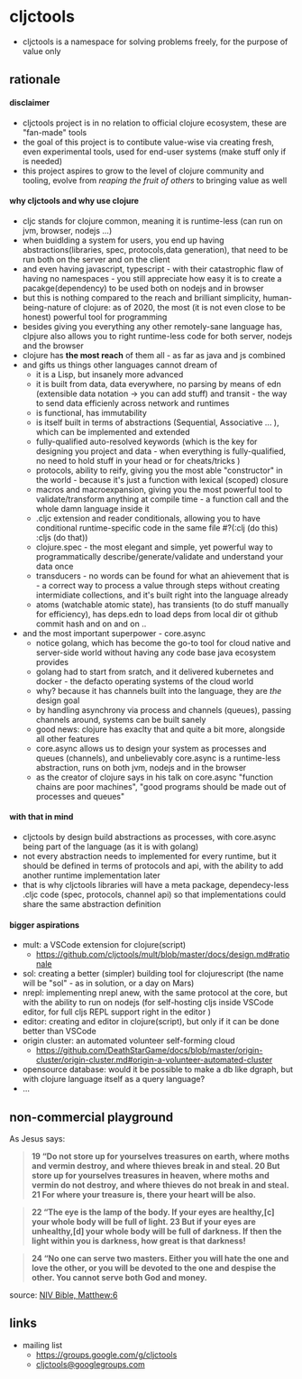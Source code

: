 # cljctools

- cljctools is a namespace for solving problems freely, for the purpose of value only  

## rationale

#### disclaimer

  - cljctools project is in no relation to official clojure ecosystem, these are "fan-made" tools
  - the goal of this project is to contibute value-wise via creating fresh, even experimental tools, used for end-user systems (make stuff only if is needed)
  - this project aspires to grow to the level of clojure community and tooling, evolve from *reaping the fruit of others* to bringing value as well

#### why cljctools and why use clojure

- cljc stands for clojure common, meaning it is runtime-less (can run on jvm, browser, nodejs ...)
- when buidlding a system for users, you end up having abstractions(libraries, spec, protocols,data generation), that need to be run both on the server and on the client
- and even having javascript, typescript - with their catastrophic flaw of having no namespaces - you still appreciate how easy it is to create a pacakge(dependency) to be used both on nodejs and in browser
- but this is nothing compared to the reach and brilliant simplicity, human-being-nature of clojure: as of 2020, the most (it is not even close to be honest) powerful tool for programming
- besides giving you everything any other remotely-sane language has, clpjure also allows you to right runtime-less code for both server, nodejs and the browser
- clojure has **the most reach** of them all - as far as java and js combined
- and gifts us things other languages cannot dream of
  - it is a Lisp, but insanely more advanced
  - it is built from data, data everywhere, no parsing by means of edn (extensible data notation -> you can add stuff) and transit - the way to send data efficienly across network and runtimes
  - is functional, has immutability
  - is itself built in terms of abstractions (Sequential, Associative ... ), which can be implemented and extended
  - fully-qualified auto-resolved keywords (which is the key for designing you project and data - when everything is fully-qualified, no need to hold stuff in your head or for cheats/tricks )
  - protocols, ability to reify, giving you the most able "constructor" in the world - because it's just a function with lexical (scoped) closure 
  - macros and macroexpansion, giving you the most powerful tool to validate/transform anything at compile time - a function call and the whole damn language inside it
  - .cljc extension and reader conditionals, allowing you to have conditional runtime-specific code in the same file #?(:clj (do this) :cljs (do that))
  - clojure.spec - the most elegant and simple, yet powerful way to programmatically describe/generate/validate and understand your data once
  - transducers - no words can be found for what an ahievement that is - a correct way to process a value through steps without creating intermidiate collections, and it's built right into the language  already
  - atoms (watchable atomic state), has transients (to do stuff manually for efficiency), has deps.edn to load deps from local dir ot github commit hash and on and on ..
- and the most important superpower - core.async
  - notice golang, which has become the go-to tool for cloud native and server-side world without having any code base java ecosystem provides
  - golang had to start from sratch, and it delivered kubernetes and docker - the defacto operating systems of the cloud world
  - why? because it has channels built into the language, they are *the* design goal
  - by handling asynchrony via process and channels (queues), passing channels around, systems can be built sanely
  - good news: clojure has exaclty that and quite a bit more, alongside all other features
  - core.async allows us to design your system as processes and queues (channels), and unbelievably core.async is a runtime-less abstraction, runs on both jvm, nodejs and in the browser 
  - as the creator of clojure says in his talk on core.async "function chains are poor machines", "good programs should be made out of processes and queues"

#### with that in mind

  - cljctools by design build abstractions as processes, with core.async being part of the language (as it is with golang)
  - not every abstraction needs to implemented for every runtime, but it should be defined in terms of protocols and api, with the ability to add another runtime implementation later
  - that is why cljctools libraries will have a meta package, dependecy-less .cljc code (spec, protocols, channel api) so that implementations could share the same abstraction definition

#### bigger aspirations
  - mult: a VSCode extension for clojure(script) 
    - https://github.com/cljctools/mult/blob/master/docs/design.md#rationale
  - sol: creating a better (simpler) building tool for clojurescript (the name will be "sol" - as in solution, or a day on Mars)
  - nrepl: implementing nrepl anew, with the same protocol at the core, but with the ability to run on nodejs (for self-hosting cljs inside VSCode editor, for full cljs REPL support right in the editor )
  - editor: creating and editor in clojure(script), but only if it can be done better than VSCode
  - origin cluster: an automated volunteer self-forming cloud  
    - https://github.com/DeathStarGame/docs/blob/master/origin-cluster/origin-cluster.md#origin-a-volunteer-automated-cluster
  - opensource database: would it be possible to make a db like dgraph, but with clojure language itself as a query language?
  - ...

## non-commercial playground

As Jesus says:

> <b>19 “Do not store up for yourselves treasures on earth, where moths and vermin destroy, and where thieves break in and steal. 20 But store up for yourselves treasures in heaven, where moths and vermin do not destroy, and where thieves do not break in and steal. 21 For where your treasure is, there your heart will be also.</b>

> <b>22 “The eye is the lamp of the body. If your eyes are healthy,[c] your whole body will be full of light. 23 But if your eyes are unhealthy,[d] your whole body will be full of darkness. If then the light within you is darkness, how great is that darkness!</b>

> <b>24 “No one can serve two masters. Either you will hate the one and love the other, or you will be devoted to the one and despise the other. You cannot serve both God and money.</b>

source: [NIV Bible, Matthew:6](https://www.biblica.com/bible/niv/matthew/6/)


## links
- mailing list
  - https://groups.google.com/g/cljctools
  - cljctools@googlegroups.com
